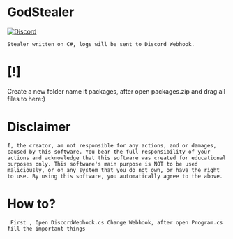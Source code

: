 # GodStealer

[![Discord](https://img.shields.io/discord/917888904751874078?color=%23000000&style=plastic?label=discord)](https://discord.gg/y9ypPXtPrz)


``Stealer written on C#, logs will be sent to Discord Webhook.``

# [!]
Create a new folder name it packages, after open packages.zip and drag all files to here:)

# Disclaimer
```I, the creator, am not responsible for any actions, and or damages, caused by this software. You bear the full responsibility of your actions and acknowledge that this software was created for educational purposes only. This software's main purpose is NOT to be used maliciously, or on any system that you do not own, or have the right to use. By using this software, you automatically agree to the above.```

# How to?
``` First , Open DiscordWebhook.cs Change Webhook, after open Program.cs fill the important things```

